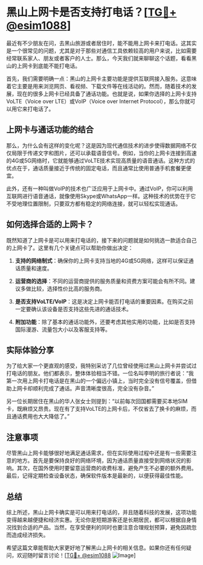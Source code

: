# 黑山上网卡是否支持打电话？[[TG💪+ @esim1088](https://t.me/s/esim1088)]

最近有不少朋友在问，去黑山旅游或者居住时，能不能用上网卡来打电话。这其实是一个很常见的问题，尤其是对于那些对通信工具依赖较高的用户来说，比如需要经常联系家人、朋友或者客户的人士。那么，今天我们就来聊聊这个话题，看看黑山的上网卡到底能不能打电话。

首先，我们需要明确一点：黑山的上网卡主要功能是提供互联网接入服务。这意味着它主要是用来浏览网页、看视频、下载文件等在线活动的。然而，随着技术的发展，现在的很多上网卡已经具备了通话功能。也就是说，如果你选择的上网卡支持VoLTE（Voice over LTE）或VoIP（Voice over Internet Protocol），那么你就可以用它来打电话了。

## 上网卡与通话功能的结合

那么，为什么会有这样的变化呢？这是因为现代通信技术的进步使得数据网络不仅仅局限于传递文字和图片，还可以承载语音信号。例如，当你的上网卡连接到高速的4G或5G网络时，它就能够通过VoLTE技术实现高质量的语音通话。这种方式的优点在于，通话质量接近于传统的固定电话，而且通常比使用普通手机套餐更便宜。

此外，还有一种叫做VoIP的技术也广泛应用于上网卡中。通过VoIP，你可以利用互联网进行语音通话，就像使用Skype或WhatsApp一样。这种技术的优势在于它不受地理位置限制，只要双方都有稳定的网络连接，就可以轻松实现通话。

## 如何选择合适的上网卡？

既然知道了上网卡是可以用来打电话的，接下来的问题就是如何挑选一款适合自己的上网卡了。这里有几个关键点可以帮助你做出决定：

1. **支持的网络制式**：确保你的上网卡支持当地的4G或5G网络，这样可以保证通话质量和速度。
   
2. **运营商的选择**：不同的运营商提供的服务质量和资费方案可能会有所不同。建议多做比较，选择性价比高的服务商。

3. **是否支持VoLTE/VoIP**：这是决定上网卡能否打电话的重要因素。在购买之前一定要确认该设备是否支持这些先进的通话技术。

4. **附加功能**：除了基本的通话功能外，还要考虑其他实用的功能，比如是否支持国际漫游、流量包大小以及客服支持等。

## 实际体验分享

为了给大家一个更直观的感受，我特别采访了几位曾经使用过黑山上网卡并尝试过打电话的朋友。他们都表示，整体体验相当不错。一位名叫李明的旅行者说：“我第一次用上网卡打电话是在黑山的一个偏远小镇上，当时完全没有信号覆盖，但借助上网卡却顺利完成了通话。声音清晰度很高，完全没有杂音。”

另一位长期居住在黑山的华人张女士则提到：“以前每次回国都需要买本地SIM卡，既麻烦又昂贵。现在有了支持VoLTE的上网卡后，不仅省去了换卡的麻烦，而且通话费用也大大降低了。”

## 注意事项

尽管黑山上网卡能够很好地满足通话需求，但在实际使用过程中还是有一些需要注意的地方。首先是要保持良好的网络环境，因为通话质量直接受到网络状况的影响。其次，在国外使用时要留意运营商的收费标准，避免产生不必要的额外费用。最后，记得定期检查设备状态，确保软件版本是最新的，以便获得最佳性能。

## 总结

综上所述，黑山上网卡确实是可以用来打电话的，并且随着科技的发展，这项功能变得越来越便捷和经济实惠。无论你是短期游客还是长期居民，都可以根据自身情况找到合适的产品。当然，在享受便利的同时也要注意合理规划预算，避免因疏忽而造成经济损失。

希望这篇文章能帮助大家更好地了解黑山上网卡的相关信息。如果你还有任何疑问，欢迎随时留言讨论！[[TG💪+ @esim1088](https://t.me/s/esim1088) ![Image](https://i.postimg.cc/4NQfJmqS/Snipaste-2025-05-13-00-14-12.png)]